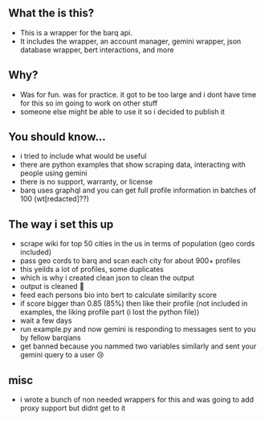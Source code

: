 ## What the is this?
- This is a wrapper for the barq api.
- It includes the wrapper, an account manager, gemini wrapper, json database wrapper, bert interactions, and more
## Why?
- Was for fun. was for practice. it got to be too large and i dont have time for this so im going to work on other stuff
- someone else might be able to use it so i decided to publish it
## You should know...
- i tried to include what would be useful
- there are python examples that show scraping data, interacting with people using gemini
- there is no support, warranty, or license
- barq uses graphql and you can get full profile information in batches of 100 (wt[redacted]??)
## The way i set this up
- scrape wiki for top 50 cities in the us in terms of population (geo cords included)
- pass geo cords to barq and scan each city for about 900+ profiles
- this yeilds a lot of profiles, some duplicates
- which is why i created clean json to clean the output
- output is cleaned :star_struck:
- feed each persons bio into bert to calculate similarity score
- if score bigger than 0.85 (85%) then like their profile (not included in examples, the liking profile part (i lost the python file))
- wait a few days
- run example.py and now gemini is responding to messages sent to you by fellow barqians
- get banned because you nammed two variables similarly and sent your gemini query to a user :cry:
## misc
- i wrote a bunch of non needed wrappers for this and was going to add proxy support but didnt get to it
